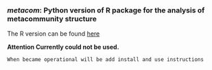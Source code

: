 ### *metacom*: Python version of R package for the analysis of metacommunity structure

The R version can be found [here](https://github.com/taddallas/metacom)

**Attention Currently could not be used.**

```
When became operational will be add install and use instructions
```